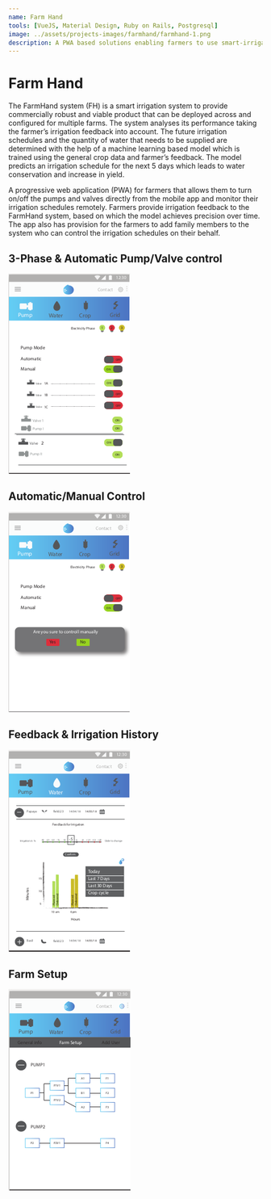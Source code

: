 ```yaml
---
name: Farm Hand
tools: [VueJS, Material Design, Ruby on Rails, Postgresql]
image: ../assets/projects-images/farmhand/farmhand-1.png
description: A PWA based solutions enabling farmers to use smart-irrigation tools.
---
```


# Farm Hand

The FarmHand system (FH) is a smart irrigation system to provide commercially robust
and viable product that can be deployed across and configured for multiple farms. The
system analyses its performance taking the farmer’s irrigation feedback into account. The
future irrigation schedules and the quantity of water that needs to be supplied are
determined with the help of a machine learning based model which is trained using the
general crop data and farmer’s feedback. The model predicts an irrigation schedule for the
next 5 days which leads to water conservation and increase in yield.

A progressive web application (PWA) for farmers that allows them to turn on/off 
the pumps and valves directly from the mobile app and monitor their irrigation schedules
remotely. Farmers provide irrigation feedback to the FarmHand system, based on which
the model achieves precision over time. The app also has provision for the farmers to add
family members to the system who can control the irrigation schedules on their behalf.

## 3-Phase & Automatic Pump/Valve control

![preview](../assets/projects-images/farmhand/farmhand-2.png)


## Automatic/Manual Control

![preview](../assets/projects-images/farmhand/farmhand-3.png)


## Feedback & Irrigation History

![preview](../assets/projects-images/farmhand/farmhand-5.png)


## Farm Setup

![preview](../assets/projects-images/farmhand/farmhand-6.png)

